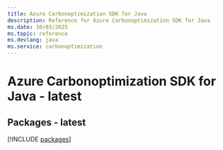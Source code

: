 ```yaml
---
title: Azure Carbonoptimization SDK for Java
description: Reference for Azure Carbonoptimization SDK for Java
ms.date: 10/03/2025
ms.topic: reference
ms.devlang: java
ms.service: carbonoptimization
---
```

# Azure Carbonoptimization SDK for Java - latest
## Packages - latest
[!INCLUDE [packages](carbonoptimization-index.md)]